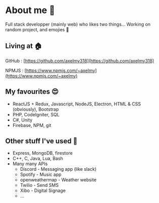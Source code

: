 # About me 👋
Full stack developper (mainly web) who likes two things... Working on random project, and emojies 👀

## Living at 🏠
GitHub : [https://github.com/axelmy318](https://github.com/axelmy318)

NPMJS : [https://www.npmjs.com/~axelmy](https://www.npmjs.com/~axelmy)

## My favourites 😍
 - ReactJS + Redux, Javascript, NodeJS, Electron, HTML & CSS (obviously), Bootstrap
 - PHP, CodeIgniter, SQL
 - C#, Unity
 - Firebase, NPM, git

## Other stuff I've used 👀
 - Express, MongoDB, firestore
 - C++, C, Java, Lua, Bash
 - Many many APIs 
   - Discord - Messaging app (like slack)
   - Spotify - Music app
   - openweathermap - Weather website
   - Twilio - Send SMS
   - Xibo - Digital Signage
   - ...
